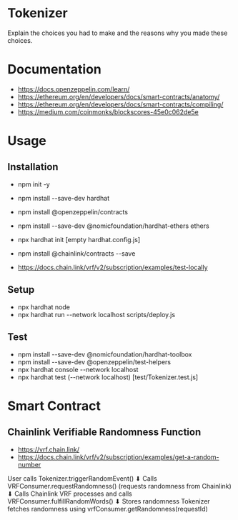 # Tokenizer

Explain the choices you had to make and the reasons why you made these choices.

# Documentation

- https://docs.openzeppelin.com/learn/
- https://ethereum.org/en/developers/docs/smart-contracts/anatomy/
- https://ethereum.org/en/developers/docs/smart-contracts/compiling/
- https://medium.com/coinmonks/blockscores-45e0c062de5e

# Usage

## Installation
- npm init -y
- npm install --save-dev hardhat
- npm install @openzeppelin/contracts
- npm install --save-dev @nomicfoundation/hardhat-ethers ethers
- npx hardhat init [empty hardhat.config.js]

- npm install @chainlink/contracts --save
- https://docs.chain.link/vrf/v2/subscription/examples/test-locally

## Setup
- npx hardhat node
- npx hardhat run --network localhost scripts/deploy.js

## Test
- npm install --save-dev @nomicfoundation/hardhat-toolbox
- npm install --save-dev @openzeppelin/test-helpers
- npx hardhat console --network localhost
- npx hardhat test (--network localhost) [test/Tokenizer.test.js]

# Smart Contract

## Chainlink Verifiable Randomness Function
- https://vrf.chain.link/
- https://docs.chain.link/vrf/v2/subscription/examples/get-a-random-number

User calls Tokenizer.triggerRandomEvent()
⬇ Calls
VRFConsumer.requestRandomness() (requests randomness from Chainlink)
⬇ Calls
Chainlink VRF processes and calls VRFConsumer.fulfillRandomWords()
⬇ Stores randomness
Tokenizer fetches randomness using vrfConsumer.getRandomness(requestId)


